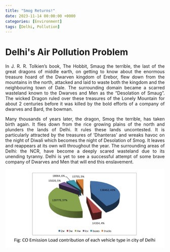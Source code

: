 ```yaml
---
title: "Smog Returns!"
date: 2023-11-14 00:00:00 +0000
categories: [Environment]
tags: [Delhi, Pollution]
---
```


# Delhi's Air Pollution Problem
<div style='text-align: justify;'>
<p>In J. R. R. Tolkien’s book, The Hobbit, Smaug the terrible, the last of the great dragons of middle earth, on getting to know about the enormous treasure hoard of the Dwarven kingdom of Erebor, flew down from the mountains in the north, attacked and laid to waste both the kingdom and the neighbouring town of Dale. The surrounding domain became a scarred wasteland known to the Dwarves and Men as the “Desolation of Smaug”. The wicked Dragon ruled over these treasures of the Lonely Mountain for about 2 centuries before it was killed by the bold efforts of a company of dwarves and Bard, the bowman.</p>

<p>Many thousands of years later, the dragon, Smog the terrible, has taken birth again. It flies down from the rice growing plains of the north and plunders the lands of Delhi. It rules these lands uncontested. It is particularly attracted by the treasures of ’Dhanteras’ and wreaks havoc on the night of Diwali which becomes the night of Desolation of Smog.  It leaves and reappears at its own will throughout the year. The surrounding areas of Delhi: the NCR, have become a deeply scared wasteland due to its unending tyranny. Delhi is yet to see a successful attempt of some brave company of Dwarves and Men that will end this enslavement. </p>
</div>

![Smog the tyrannical returns!](https://github.com/Technolawhere/technolawhere.github.io/blob/main/images/co_contribution_of_vehicles.jpg)


